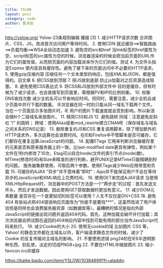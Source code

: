 ```yaml
---
title: YSLOW
layout: post
category: node
author: 夏泽民
---
```

http://yslow.org/
Yslow-23条规则编辑 播报
[3]  1. 减少HTTP请求次数
合并图片、CSS、JS，改进首次访问用户等待时间。
2. 使用CDN
就近缓存==>智能路由==>负载均衡==>WSA全站动态加速
3. 避免空的src和href
当link标签的href属性为空、script标签的src属性为空的时候，浏览器渲染的时候会把当前页面的URL作为它们的属性值，从而把页面的内容加载进来作为它们的值。测试
4. 为文件头指定Expires
使内容具有缓存性。避免了接下来的页面访问中不必要的HTTP请求。
5. 使用gzip压缩内容
压缩任何一个文本类型的响应，包括XML和JSON，都是值得的。旧文章
6. 把CSS放到顶部
7. 把JS放到底部
防止js加载对之后资源造成阻塞。
8. 避免使用CSS表达式
9. 将CSS和JS放到外部文件中
目的是缓存，但有时候为了减少请求，也会直接写到页面里，需根据PV和IP的比例权衡。
10. 权衡DNS查找次数
减少主机名可以节省响应时间。但同时，需要注意，减少主机会减少页面中并行下载的数量。
IE浏览器在同一时刻只能从同一域名下载两个文件。当在一个页面显示多张图片时，IE 用户的图片下载速度就会受到影响。所以新浪会搞N个二级域名来放图片。
11. 精简CSS和JS
12. 避免跳转
同域：注意避免反斜杠 “/” 的跳转；
跨域：使用Alias或者mod_rewirte建立CNAME（保存域名与域名之间关系的DNS记录）
13. 删除重复的JS和CSS
重复调用脚本，除了增加额外的HTTP请求外，多次运算也会浪费时间。在IE和Firefox中不管脚本是否可缓存，它们都存在重复运算JavaScript的问题。
14. 配置ETags
它用来判断浏览器缓存里的元素是否和原来服务器上的一致。比last-modified date更具有弹性，例如某个文件在1秒内修改了10次，Etag可以综合Inode(文件的索引节点(inode)数)，MTime(修改时间)和Size来精准的进行判断，避开UNIX记录MTime只能精确到秒的问题。 服务器集群使用，可取后两个参数。使用ETags减少Web应用带宽和负载
15. 可缓存的AJAX
“异步”并不意味着“即时”：Ajax并不能保证用户不会在等待异步的JavaScript和XML响应上花费时间。
16. 使用GET来完成AJAX请求
当使用XMLHttpRequest时，浏览器中的POST方法是一个“两步走”的过程：首先发送文件头，然后才发送数据。因此使用GET获取数据时更加有意义。
17. 减少DOM元素数量
是否存在一个是更贴切的标签可以使用？人生不仅仅是DIV+CSS
18. 避免404
有些站点把404错误响应页面改为“你是不是要找***”，这虽然改进了用户体验但是同样也会浪费服务器资源（如数据库等）。最糟糕的情况是指向外部 JavaScript的链接出现问题并返回404代码。首先，这种加载会破坏并行加载；其次浏览器会把试图在返回的404响应内容中找到可能有用的部分当作JavaScript代码来执行。
19. 减少Cookie的大小
20. 使用无cookie的域
比如图片 CSS 等，Yahoo! 的静态文件都在主域名以外，客户端请求静态文件的时候，减少了 Cookie 的反复传输对主域名的影响。
21. 不要使用滤镜
png24的在IE6半透明那种东西，别乱使，淡定的切成PNG8+jpg
22. 不要在HTML中缩放图片
23. 缩小favicon.ico并缓存
<!-- more -->
https://baike.baidu.com/item/YSLOW/10384699?fr=aladdin
